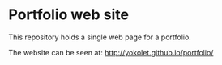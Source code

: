 # Portfolio web site

This repository holds a single web page for a portfolio.

The website can be seen at: <http://yokolet.github.io/portfolio/>